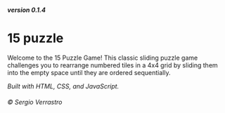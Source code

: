 ##### version 0.1.4
# 15 puzzle

Welcome to the 15 Puzzle Game! This classic sliding puzzle game challenges you to rearrange numbered tiles in a 4x4 grid by sliding them into the empty space until they are ordered sequentially.

*Built with HTML, CSS, and JavaScript.*

###### *© Sergio Verrastro*